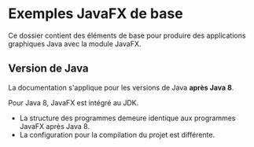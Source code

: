 # Exemples JavaFX de base
Ce dossier contient des éléments de base pour produire des applications graphiques Java avec la module JavaFX.

## Version de Java
La documentation s'applique pour les versions de Java **après Java 8**. 

Pour Java 8, JavaFX est intégré au JDK. 
* La structure des programmes demeure identique aux programmes JavaFX après Java 8.
* La configuration pour la compilation du projet est différente.
